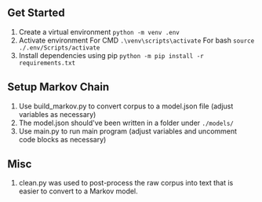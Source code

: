 ## Get Started

1. Create a virtual environment `python -m venv .env`
2. Activate environment For CMD `.\venv\scripts\activate` For bash `source ./.env/Scripts/activate`
3. Install dependencies using pip `python -m pip install -r requirements.txt`


## Setup Markov Chain
1. Use build_markov.py to convert corpus to a model.json file (adjust variables as necessary)
2. The model.json should've been written in a folder under `./models/`
3. Use main.py to run main program (adjust variables and uncomment code blocks as necessary)

## Misc
1. clean.py was used to post-process the raw corpus into text that is easier to convert to a Markov model.
